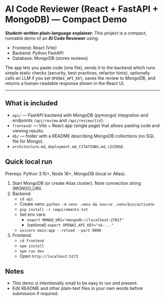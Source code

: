 # AI Code Reviewer (React + FastAPI + MongoDB) — Compact Demo

**Student-written plain-language explainer:**
This project is a compact, runnable demo of an **AI Code Reviewer** using:
- Frontend: React (Vite)
- Backend: Python FastAPI
- Database: MongoDB (stores reviews)

The app lets you paste code (one file), sends it to the backend which runs simple static checks
(security, best practices, refactor hints), optionally calls an LLM if you set `OPENAI_API_KEY`,
saves the review to MongoDB, and returns a human-readable response shown in the React UI.

--- 
## What is included
- `api/` — FastAPI backend with MongoDB (pymongo) integration and endpoints `/api/review` and `/api/review/{id}`.
- `frontend/` — Vite + React app (single page) that allows pasting code and viewing results.
- `db/` — folder with a README describing MongoDB collections (no SQL file for Mongo).
- `architecture.md`, `deployment.md`, `CITATIONS.md`, `LICENSE`.

## Quick local run
Prereqs: Python 3.10+, Node 18+, MongoDB (local or Atlas).

1. Start MongoDB (or create Atlas cluster). Note connection string (MONGO_URI).
2. Backend:
   - `cd api`
   - Create venv: `python -m venv .venv && source .venv/bin/activate`
   - `pip install -r requirements.txt`
   - Set env vars:
     - `export MONGO_URI="mongodb://localhost:27017"`
     - (optional) `export OPENAI_API_KEY="sk-..."`
   - `uvicorn main:app --reload --port 8000`
3. Frontend:
   - `cd frontend`
   - `npm install`
   - `npm run dev`
   - Open `http://localhost:5173`

## Notes
- This demo is intentionally small to be easy to run and present.
- Edit README and other plain-text files in your own words before submission if required.
